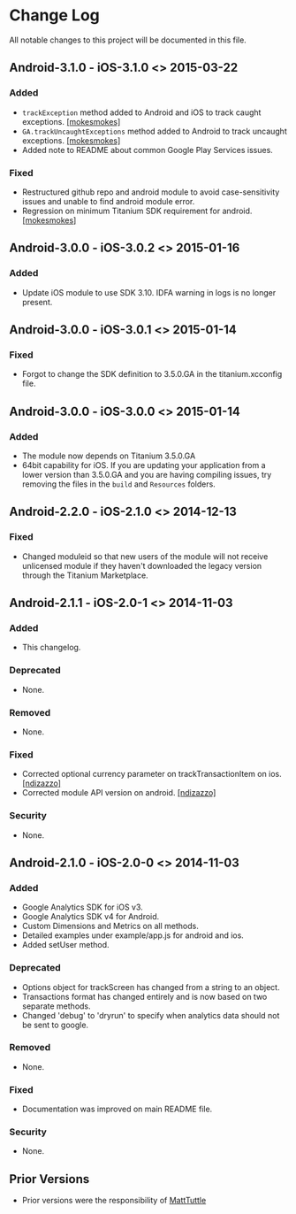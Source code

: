 # Change Log
All notable changes to this project will be documented in this file.

## Android-3.1.0 - iOS-3.1.0 <> 2015-03-22
### Added
- `trackException` method added to Android and iOS to track caught exceptions. [[mokesmokes]](https://github.com/mokesmokes)
- `GA.trackUncaughtExceptions` method added to Android to track uncaught exceptions. [[mokesmokes]](https://github.com/mokesmokes)
- Added note to README about common Google Play Services issues.

### Fixed
- Restructured github repo and android module to avoid case-sensitivity issues and unable to find android module error.
- Regression on minimum Titanium SDK requirement for android. [[mokesmokes]](https://github.com/mokesmokes)

## Android-3.0.0 - iOS-3.0.2 <> 2015-01-16
### Added
- Update iOS module to use SDK 3.10. IDFA warning in logs is no longer present.

## Android-3.0.0 - iOS-3.0.1 <> 2015-01-14
### Fixed
- Forgot to change the SDK definition to 3.5.0.GA in the titanium.xcconfig file.

## Android-3.0.0 - iOS-3.0.0 <> 2015-01-14
### Added
- The module now depends on Titanium 3.5.0.GA
- 64bit capability for iOS. If you are updating your application from a lower version than 3.5.0.GA and you are having compiling issues, try removing the files in the `build` and `Resources` folders.

## Android-2.2.0 - iOS-2.1.0 <> 2014-12-13
### Fixed
- Changed moduleid so that new users of the module will not receive unlicensed module if they haven't downloaded the legacy version through the Titanium Marketplace.

## Android-2.1.1 - iOS-2.0-1 <> 2014-11-03
### Added
- This changelog.

### Deprecated
- None.

### Removed
- None.

### Fixed
- Corrected optional currency parameter on trackTransactionItem on ios. [[ndizazzo]](https://github.com/ndizazzo)
- Corrected module API version on android. [[ndizazzo]](https://github.com/ndizazzo)

### Security
- None.


## Android-2.1.0 - iOS-2.0-0 <> 2014-11-03
### Added
- Google Analytics SDK for iOS v3.
- Google Analytics SDK v4 for Android.
- Custom Dimensions and Metrics on all methods.
- Detailed examples under example/app.js for android and ios.
- Added setUser method.

### Deprecated
- Options object for trackScreen has changed from a string to an object.
- Transactions format has changed entirely and is now based on two separate methods.
- Changed 'debug' to 'dryrun' to specify when analytics data should not be sent to google.

### Removed
- None.

### Fixed
- Documentation was improved on main README file.

### Security
- None.


## Prior Versions
- Prior versions were the responsibility of [MattTuttle](https://github.com/MattTuttle/titanium-google-analytics)
